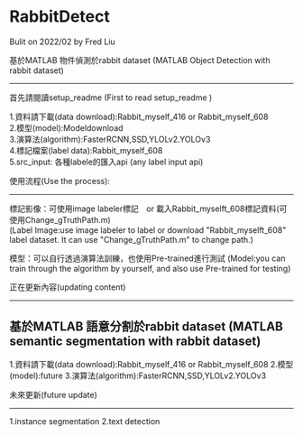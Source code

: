 # RabbitDetect
Bulit on 2022/02  by Fred Liu

基於MATLAB 物件偵測於rabbit dataset (MATLAB Object Detection with rabbit dataset)
- - -

首先請閱讀setup_readme (First to read setup_readme ) 

1.資料請下載(data download):Rabbit_myself_416 or Rabbit_myself_608  
2.模型(model):Modeldownload  
3.演算法(algorithm):FasterRCNN,SSD,YLOLv2.YOLOv3  
4.標記檔案(label data):Rabbit_myself_608  
5.src_input: 各種labele的匯入api (any label input api)  


使用流程(Use the process):
- - -
標記影像：可使用image labeler標記　or 載入Rabbit_myselft_608標記資料(可使用Change_gTruthPath.m)  
(Label Image:use image labeler to label or download "Rabbit_myselft_608" label dataset.
It can use "Change_gTruthPath.m" to change path.)

模型：可以自行透過演算法訓練，也使用Pre-trained進行測試
(Model:you can train through the algorithm by yourself, and also use Pre-trained for testing)


正在更新內容(updating content)
- - -
基於MATLAB 語意分割於rabbit dataset 
(MATLAB semantic segmentation with rabbit dataset)
---------------------------------------
1.資料請下載(data download):Rabbit_myself_416 or Rabbit_myself_608 
2.模型(model):future
3.演算法(algorithm):FasterRCNN,SSD,YLOLv2.YOLOv3



未來更新(future update)
- - -
1.instance segmentation
2.text detection
